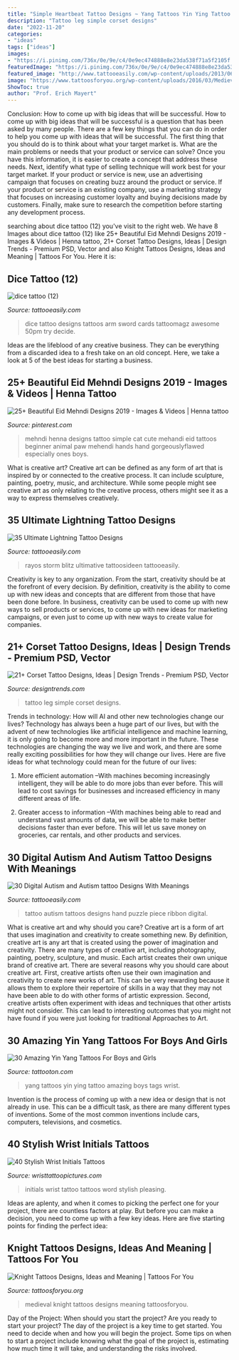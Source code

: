 ```yaml
---
title: "Simple Heartbeat Tattoo Designs ~ Yang Tattoos Yin Ying Tattoo Amazing Boys Tags Wrist"
description: "Tattoo leg simple corset designs"
date: "2022-11-20"
categories:
- "ideas"
tags: ["ideas"]
images:
- "https://i.pinimg.com/736x/0e/9e/c4/0e9ec474888e8e23da538f71a5f2105f.jpg"
featuredImage: "https://i.pinimg.com/736x/0e/9e/c4/0e9ec474888e8e23da538f71a5f2105f.jpg"
featured_image: "http://www.tattooeasily.com/wp-content/uploads/2013/06/dice-tattoo-12.jpg"
image: "https://www.tattoosforyou.org/wp-content/uploads/2016/03/Medieval-Knight-Tattoos-1.jpg"
ShowToc: true
author: "Prof. Erich Mayert"
---
```



Conclusion: How to come up with big ideas that will be successful.
How to come up with big ideas that will be successful is a question that has been asked by many people. There are a few key things that you can do in order to help you come up with ideas that will be successful. The first thing that you should do is to think about what your target market is. What are the main problems or needs that your product or service can solve? Once you have this information, it is easier to create a concept that address these needs. Next, identify what type of selling technique will work best for your target market. If your product or service is new, use an advertising campaign that focuses on creating buzz around the product or service. If your product or service is an existing company, use a marketing strategy that focuses on increasing customer loyalty and buying decisions made by customers. Finally, make sure to research the competition before starting any development process.

	

		
searching about dice tattoo (12) you've visit to the right web. We have 8 Images about dice tattoo (12) like 25+ Beautiful Eid Mehndi Designs 2019 - Images &amp; Videos | Henna tattoo, 21+ Corset Tattoo Designs, Ideas | Design Trends - Premium PSD, Vector and also Knight Tattoos Designs, Ideas and Meaning | Tattoos For You. Here it is:
		
    
## Dice Tattoo (12)

<img loading=lazy src="http://www.tattooeasily.com/wp-content/uploads/2013/06/dice-tattoo-12.jpg" onerror="this.onerror=null;this.src='https://tse3.mm.bing.net/th?id=OIP.ddAFo1i66UvPbPpb34kuMQHaKc&amp;pid=15.1';" alt="dice tattoo (12)">

_Source: tattooeasily.com_

>dice tattoo designs tattoos arm sword cards tattoomagz awesome 50pm try decide. 

	

Ideas are the lifeblood of any creative business. They can be everything from a discarded idea to a fresh take on an old concept. Here, we take a look at 5 of the best ideas for starting a business.

    
## 25+ Beautiful Eid Mehndi Designs 2019 - Images &amp; Videos | Henna Tattoo

<img loading=lazy src="https://i.pinimg.com/736x/0e/9e/c4/0e9ec474888e8e23da538f71a5f2105f.jpg" onerror="this.onerror=null;this.src='https://tse3.mm.bing.net/th?id=OIP.9qWS-6iOKIbRKkSrJHtyWAHaNK&amp;pid=15.1';" alt="25+ Beautiful Eid Mehndi Designs 2019 - Images &amp; Videos | Henna tattoo">

_Source: pinterest.com_

>mehndi henna designs tattoo simple cat cute mehandi eid tattoos beginner animal paw mehendi hands hand gorgeouslyflawed especially ones boys. 

	

What is creative art?
Creative art can be defined as any form of art that is inspired by or connected to the creative process. It can include sculpture, painting, poetry, music, and architecture. While some people might see creative art as only relating to the creative process, others might see it as a way to express themselves creatively.

    
## 35 Ultimate Lightning Tattoo Designs

<img loading=lazy src="http://www.tattooeasily.com/wp-content/uploads/2013/06/103.jpg" onerror="this.onerror=null;this.src='https://tse4.mm.bing.net/th?id=OIP.9LNX_0ijefftLmtZCQ5B2AHaQn&amp;pid=15.1';" alt="35 Ultimate Lightning Tattoo Designs">

_Source: tattooeasily.com_

>rayos storm blitz ultimative tattoosideen tattooeasily. 

	

Creativity is key to any organization. From the start, creativity should be at the forefront of every decision. By definition, creativity is the ability to come up with new ideas and concepts that are different from those that have been done before. In business, creativity can be used to come up with new ways to sell products or services, to come up with new ideas for marketing campaigns, or even just to come up with new ways to create value for companies.

    
## 21+ Corset Tattoo Designs, Ideas | Design Trends - Premium PSD, Vector

<img loading=lazy src="https://images.designtrends.com/wp-content/uploads/2016/07/19181514/Simple-Tattoo-on-Leg.jpg" onerror="this.onerror=null;this.src='https://tse1.mm.bing.net/th?id=OIP.GwP4DJqcVEUG21fqy7qmdQHaHa&amp;pid=15.1';" alt="21+ Corset Tattoo Designs, Ideas | Design Trends - Premium PSD, Vector">

_Source: designtrends.com_

>tattoo leg simple corset designs. 

	

Trends in technology: How will AI and other new technologies change our lives?
Technology has always been a huge part of our lives, but with the advent of new technologies like artificial intelligence and machine learning, it is only going to become more and more important in the future. These technologies are changing the way we live and work, and there are some really exciting possibilities for how they will change our lives. Here are five ideas for what technology could mean for the future of our lives:
1. More efficient automation –With machines becoming increasingly intelligent, they will be able to do more jobs than ever before. This will lead to cost savings for businesses and increased efficiency in many different areas of life.

2. Greater access to information –With machines being able to read and understand vast amounts of data, we will be able to make better decisions faster than ever before. This will let us save money on groceries, car rentals, and other products and services.

    
## 30 Digital Autism And Autism Tattoo Designs With Meanings

<img loading=lazy src="http://www.tattooeasily.com/wp-content/uploads/2013/06/1916.jpg" onerror="this.onerror=null;this.src='https://tse2.mm.bing.net/th?id=OIP.eSlGd9B9_8v0fiznjThlcgHaJ7&amp;pid=15.1';" alt="30 Digital Autism and Autism tattoo Designs With Meanings">

_Source: tattooeasily.com_

>tattoo autism tattoos designs hand puzzle piece ribbon digital. 

	

What is creative art and why should you care?
Creative art is a form of art that uses imagination and creativity to create something new. By definition, creative art is any art that is created using the power of imagination and creativity. There are many types of creative art, including photography, painting, poetry, sculpture, and music. Each artist creates their own unique brand of creative art.
There are several reasons why you should care about creative art. First, creative artists often use their own imagination and creativity to create new works of art. This can be very rewarding because it allows them to explore their repertoire of skills in a way that they may not have been able to do with other forms of artistic expression. Second, creative artists often experiment with ideas and techniques that other artists might not consider. This can lead to interesting outcomes that you might not have found if you were just looking for traditional Approaches to Art.

    
## 30 Amazing Yin Yang Tattoos For Boys And Girls

<img loading=lazy src="https://tattooton.com/wp-content/uploads/2013/11/ying-yang-tattoos-19.jpg" onerror="this.onerror=null;this.src='https://tse2.mm.bing.net/th?id=OIP.Kw1OFiItCnIdzlBKq4u-vgHaJ4&amp;pid=15.1';" alt="30 Amazing Yin Yang Tattoos For Boys and Girls">

_Source: tattooton.com_

>yang tattoos yin ying tattoo amazing boys tags wrist. 

	

Invention is the process of coming up with a new idea or design that is not already in use. This can be a difficult task, as there are many different types of inventions. Some of the most common inventions include cars, computers, televisions, and cosmetics.

    
## 40 Stylish Wrist Initials Tattoos

<img loading=lazy src="http://www.wristtattoopictures.com/wp-content/uploads/2016/06/Initials-Word-Tattoo-On-Wrist-WT1062.jpg" onerror="this.onerror=null;this.src='https://tse3.mm.bing.net/th?id=OIP.XRzH3l0fTK1nRTPEmc6XEwHaJ4&amp;pid=15.1';" alt="40 Stylish Wrist Initials Tattoos">

_Source: wristtattoopictures.com_

>initials wrist tattoo tattoos word stylish pleasing. 

	

Ideas are aplenty, and when it comes to picking the perfect one for your project, there are countless factors at play. But before you can make a decision, you need to come up with a few key ideas. Here are five starting points for finding the perfect idea:

    
## Knight Tattoos Designs, Ideas And Meaning | Tattoos For You

<img loading=lazy src="https://www.tattoosforyou.org/wp-content/uploads/2016/03/Medieval-Knight-Tattoos-1.jpg" onerror="this.onerror=null;this.src='https://tse4.mm.bing.net/th?id=OIP.DMxcRh73r1XHniseAGuE8QHaJ4&amp;pid=15.1';" alt="Knight Tattoos Designs, Ideas and Meaning | Tattoos For You">

_Source: tattoosforyou.org_

>medieval knight tattoos designs meaning tattoosforyou. 

	

Day of the Project: When should you start the project?
Are you ready to start your project? The day of the project is a key time to get started. You need to decide when and how you will begin the project. Some tips on when to start a project include knowing what the goal of the project is, estimating how much time it will take, and understanding the risks involved.

